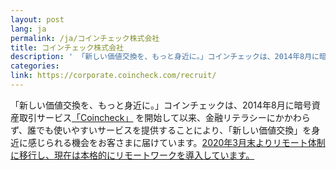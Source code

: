 ```yaml
---
layout: post
lang: ja
permalink: /ja/コインチェック株式会社
title: コインチェック株式会社
description: ' 「新しい価値交換を、もっと身近に。」コインチェックは、2014年8月に暗号資産取引サービス「Coincheck」 を開始して以来、金融リテラシーにかかわらず、誰でも使いやすいサービスを提供することにより、「新しい価値交換」を身近に感じられる機会をお客さまに届けています。2020年3月末よりリモート体制に移行し、現在は本格的にリモートワークを導入しています。 '
categories: 
link: https://corporate.coincheck.com/recruit/
---
```


<p>「新しい価値交換を、もっと身近に。」コインチェックは、2014年8月に暗号資産取引サービス<a href="https://coincheck.com/">「Coincheck」</a> を開始して以来、金融リテラシーにかかわらず、誰でも使いやすいサービスを提供することにより、「新しい価値交換」を身近に感じられる機会をお客さまに届けています。<a href="https://jp.cointelegraph.com/news/coincheck-continues-to-allow-remort-work-from-june-1st">2020年3月末よりリモート体制に移行し、現在は本格的にリモートワークを導入しています。</a></p>
